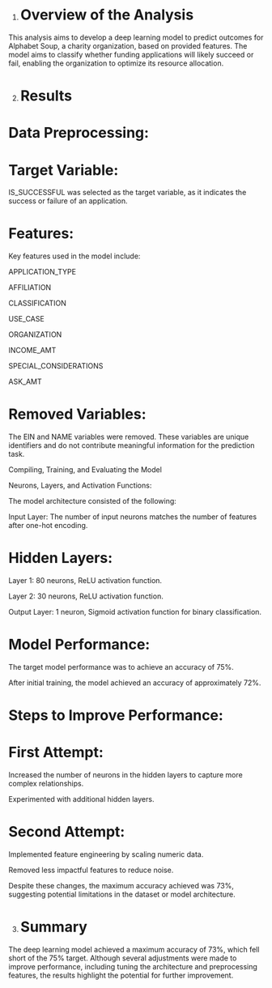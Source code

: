 1. # Overview of the Analysis

This analysis aims to develop a deep learning model to predict outcomes for Alphabet Soup, a charity organization, based on provided features. 
The model aims to classify whether funding applications will likely succeed or fail, enabling the organization to optimize its resource allocation.

2. # Results

# Data Preprocessing:

# Target Variable:

IS_SUCCESSFUL was selected as the target variable, as it indicates the success or failure of an application.

# Features:

Key features used in the model include:

APPLICATION_TYPE

AFFILIATION

CLASSIFICATION

USE_CASE

ORGANIZATION

INCOME_AMT

SPECIAL_CONSIDERATIONS

ASK_AMT

# Removed Variables:

The EIN and NAME variables were removed. These variables are unique identifiers and do not contribute meaningful information for the prediction task.

Compiling, Training, and Evaluating the Model

Neurons, Layers, and Activation Functions:

The model architecture consisted of the following:

Input Layer: The number of input neurons matches the number of features after one-hot encoding.

# Hidden Layers:

Layer 1: 80 neurons, ReLU activation function.

Layer 2: 30 neurons, ReLU activation function.

Output Layer: 1 neuron, Sigmoid activation function for binary classification.

# Model Performance:

The target model performance was to achieve an accuracy of 75%.

After initial training, the model achieved an accuracy of approximately 72%.

# Steps to Improve Performance:

# First Attempt:

Increased the number of neurons in the hidden layers to capture more complex relationships.

Experimented with additional hidden layers.

# Second Attempt:

Implemented feature engineering by scaling numeric data.

Removed less impactful features to reduce noise.

Despite these changes, the maximum accuracy achieved was 73%, suggesting potential limitations in the dataset or model architecture.

3. # Summary

The deep learning model achieved a maximum accuracy of 73%, which fell short of the 75% target. Although several adjustments were made to improve performance, including tuning the architecture and preprocessing features, the results highlight the potential for further improvement.



